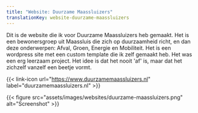 ```yaml
---
title: "Website: Duurzame Maassluizers"
translationKey: website-duurzame-maassluizers
---
```


Dit is de website die ik voor Duurzame Maassluizers heb gemaakt. Het is een bewonersgroep uit Maassluis die zich op duurzaamheid richt, en dan deze onderwerpen: Afval, Groen, Energie en Mobiliteit. Het is een wordpress site met een custom template die ik zelf gemaakt heb. Het was een erg leerzaam project. Het idee is dat het nooit 'af' is, maar dat het zichzelf vanzelf een beetje vormt.

<span hidden>Post information</span> {{< link-icon url="https://www.duurzamemaassluizers.nl" label="duurzamemaassluizers.nl" >}}

{{< figure src="assets/images/websites/duurzame-maassluizers.png" alt="Screenshot" >}}

